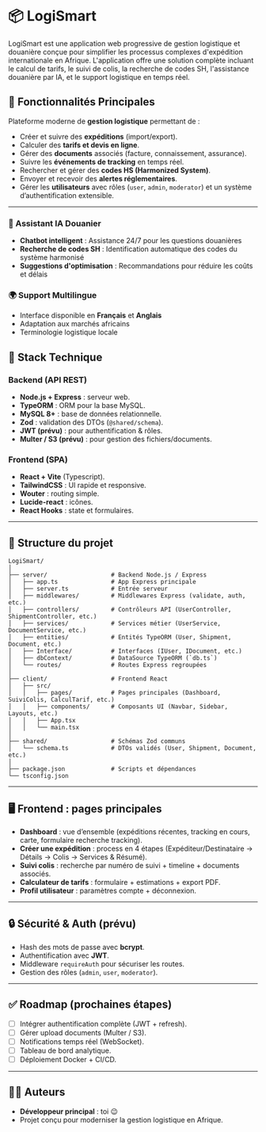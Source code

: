 # 📦 LogiSmart
LogiSmart est une application web progressive de gestion logistique et douanière conçue pour simplifier les processus complexes d'expédition internationale en Afrique. L'application offre une solution complète incluant le calcul de tarifs, le suivi de colis, la recherche de codes SH, l'assistance douanière par IA, et le support logistique en temps réel.


## 🌟 Fonctionnalités Principales
Plateforme moderne de **gestion logistique** permettant de :  
- Créer et suivre des **expéditions** (import/export).  
- Calculer des **tarifs et devis en ligne**.  
- Gérer des **documents** associés (facture, connaissement, assurance).  
- Suivre les **événements de tracking** en temps réel.  
- Rechercher et gérer des **codes HS (Harmonized System)**.  
- Envoyer et recevoir des **alertes réglementaires**.  
- Gérer les **utilisateurs** avec rôles (`user`, `admin`, `moderator`) et un système d’authentification extensible.  

---
### 🤖 Assistant IA Douanier
- **Chatbot intelligent** : Assistance 24/7 pour les questions douanières
- **Recherche de codes SH** : Identification automatique des codes du système harmonisé
- **Suggestions d'optimisation** : Recommandations pour réduire les coûts et délais

### 🌍 Support Multilingue
- Interface disponible en **Français** et **Anglais**
- Adaptation aux marchés africains
- Terminologie logistique locale

## 🚀 Stack Technique

### **Backend (API REST)**
- **Node.js + Express** : serveur web.
- **TypeORM** : ORM pour la base MySQL.
- **MySQL 8+** : base de données relationnelle.
- **Zod** : validation des DTOs (`@shared/schema`).
- **JWT (prévu)** : pour authentification & rôles.
- **Multer / S3 (prévu)** : pour gestion des fichiers/documents.

### **Frontend (SPA)**
- **React + Vite** (Typescript).
- **TailwindCSS** : UI rapide et responsive.
- **Wouter** : routing simple.
- **Lucide-react** : icônes.
- **React Hooks** : state et formulaires.

---

## 📂 Structure du projet

```
LogiSmart/
│
├── server/                  # Backend Node.js / Express
│   ├── app.ts               # App Express principale
│   ├── server.ts            # Entrée serveur
│   ├── middlewares/         # Middlewares Express (validate, auth, etc.)
│   ├── controllers/         # Contrôleurs API (UserController, ShipmentController, etc.)
│   ├── services/            # Services métier (UserService, DocumentService, etc.)
│   ├── entities/            # Entités TypeORM (User, Shipment, Document, etc.)
│   ├── Interface/           # Interfaces (IUser, IDocument, etc.)
│   ├── dbContext/           # DataSource TypeORM (`db.ts`)
│   └── routes/              # Routes Express regroupées
│
├── client/                  # Frontend React
│   ├── src/
│   │   ├── pages/           # Pages principales (Dashboard, SuiviColis, CalculTarif, etc.)
│   │   ├── components/      # Composants UI (Navbar, Sidebar, Layouts, etc.)
│   │   ├── App.tsx
│   │   └── main.tsx
│
├── shared/                  # Schémas Zod communs
│   └── schema.ts            # DTOs validés (User, Shipment, Document, etc.)
│
├── package.json             # Scripts et dépendances
└── tsconfig.json
```

---


## 🖥️ Frontend : pages principales

- **Dashboard** : vue d’ensemble (expéditions récentes, tracking en cours, carte, formulaire recherche tracking).  
- **Créer une expédition** : process en 4 étapes (Expéditeur/Destinataire → Détails → Colis → Services & Résumé).  
- **Suivi colis** : recherche par numéro de suivi + timeline + documents associés.  
- **Calculateur de tarifs** : formulaire + estimations + export PDF.  
- **Profil utilisateur** : paramètres compte + déconnexion.  

---

## 🔒 Sécurité & Auth (prévu)
- Hash des mots de passe avec **bcrypt**.  
- Authentification avec **JWT**.  
- Middleware `requireAuth` pour sécuriser les routes.  
- Gestion des rôles (`admin`, `user`, `moderator`).  

---

## ✅ Roadmap (prochaines étapes)

- [ ] Intégrer authentification complète (JWT + refresh).  
- [ ] Gérer upload documents (Multer / S3).  
- [ ] Notifications temps réel (WebSocket).  
- [ ] Tableau de bord analytique.  
- [ ] Déploiement Docker + CI/CD.  

---

## 👨‍💻 Auteurs
- **Développeur principal** : toi 😉  
- Projet conçu pour moderniser la gestion logistique en Afrique.  
